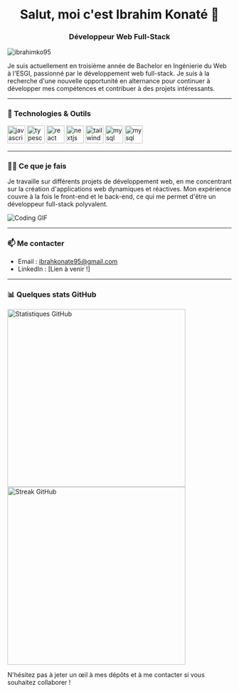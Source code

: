 <h1 align="center">Salut, moi c'est Ibrahim Konaté 👋</h1>
<h3 align="center">Développeur Web Full-Stack</h3>

<p align="left"> <img src="https://komarev.com/ghpvc/?username=ibrahimko95&label=Profile%20views&color=0e75b6&style=flat" alt="ibrahimko95" /> </p>


Je suis actuellement en troisième année de Bachelor en Ingénierie du Web à l'ESGI, passionné par le développement web full-stack. Je suis à la recherche d'une nouvelle opportunité en alternance pour continuer à développer mes compétences et contribuer à des projets intéressants.

---

### 🔧 Technologies & Outils

<div align="left">
  <img src="https://cdn.jsdelivr.net/gh/devicons/devicon/icons/javascript/javascript-original.svg" height="40" alt="javascript logo"  />
  <img src="https://cdn.jsdelivr.net/gh/devicons/devicon/icons/typescript/typescript-original.svg" height="40" alt="typescript logo"  />
  <img src="https://cdn.jsdelivr.net/gh/devicons/devicon/icons/react/react-original.svg" height="40" alt="react logo"  />
  <img src="https://cdn.jsdelivr.net/gh/devicons/devicon/icons/nextjs/nextjs-original.svg" height="40" alt="nextjs logo"  />
  <img src="https://cdn.simpleicons.org/tailwindcss/06B6D4" height="40" alt="tailwindcss logo"  />
  <img src="https://cdn.jsdelivr.net/gh/devicons/devicon/icons/mysql/mysql-original.svg" height="40" alt="mysql logo"  />
  <img src="https://cdn.jsdelivr.net/gh/devicons/devicon/icons/mongodb/mongodb-original.svg" height="40" alt="mysql logo"  />
  <img width="20" />
 
 
</div>


---

### 👨‍💻 Ce que je fais

Je travaille sur différents projets de développement web, en me concentrant sur la création d'applications web dynamiques et réactives. Mon expérience couvre à la fois le front-end et le back-end, ce qui me permet d'être un développeur full-stack polyvalent.

![Coding GIF](https://media.giphy.com/media/qgQUggAC3Pfv687qPC/giphy.gif)

---

### 📫 Me contacter

- Email : [ibrahkonate95@gmail.com](mailto:ibrahkonate95@gmail.com)
- LinkedIn : [Lien à venir !]

---

### 📊 Quelques stats GitHub

<p align="left">
  <img src="https://github-readme-stats.vercel.app/api?username=IbrahimKo95&show_icons=true&theme=radical" alt="Statistiques GitHub" width="400"/>
  <img src="https://github-readme-streak-stats.herokuapp.com/?user=IbrahimKo95&theme=radical" alt="Streak GitHub" width="400"/>
</p>

N'hésitez pas à jeter un œil à mes dépôts et à me contacter si vous souhaitez collaborer !

